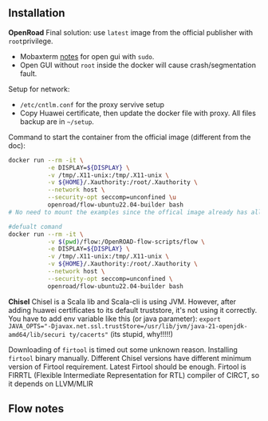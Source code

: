 ## Installation
**OpenRoad**
Final solution: use `latest` image from the official publisher with `root`privilege.

+ Mobaxterm [notes](https://blog.mobatek.net/post/how-to-keep-X11-display-after-su-or-sudo/) for open gui with `sudo`.
+ Open GUI without `root` inside the docker will cause crash/segmentation fault.

Setup for network:
+ `/etc/cntlm.conf` for the proxy servive setup
+ Copy Huawei certificate, then update the docker file with proxy.
All files backup are in `~/setup`.

Command to start the container from the official image (different from the doc):
```bash
docker run --rm -it \
           -e DISPLAY=${DISPLAY} \
           -v /tmp/.X11-unix:/tmp/.X11-unix \
           -v ${HOME}/.Xauthority:/root/.Xauthority \
           --network host \
           --security-opt seccomp=unconfined \u
           openroad/flow-ubuntu22.04-builder bash
# No need to mount the examples since the offical image already has all sources

#defualt comand
docker run --rm -it \
		   -v $(pwd)/flow:/OpenROAD-flow-scripts/flow \
           -e DISPLAY=${DISPLAY} \
           -v /tmp/.X11-unix:/tmp/.X11-unix \
           -v ${HOME}/.Xauthority:/root/.Xauthority \
           --network host \
           --security-opt seccomp=unconfined \
           openroad/flow-ubuntu22.04-builder bash
```
**Chisel**
Chisel is a Scala lib and Scala-cli is using JVM. 
However, after adding huawei certificates to its default truststore, it's not using it correctly. You have to add env variable like this (or java parameter):
`export JAVA_OPTS="-Djavax.net.ssl.trustStore=/usr/lib/jvm/java-21-openjdk-amd64/lib/securi
ty/cacerts"`
(its stupid, why!!!!!)

Downloading of `firtool` is timed out some unknown reason. 
Installing `firtool` binary manually. Different Chisel versions have different minimum version of Firtool requirement. Latest Firtool should be enough. Firtool is FIRRTL (Flexible Intermediate Representation for RTL) compiler of CIRCT,  so it depends on LLVM/MLIR
## Flow notes 
<!--stackedit_data:
eyJoaXN0b3J5IjpbNjY0MjY5MTI4LDIwMjg3Mzc3NjksLTIwMT
U3NjczODgsMTUyODQ0Mzg0MCwxMjIxOTQxOTIyLDI0OTk4Mjgw
MCwzNjgwNzQ1MDEsNTYwODU2ODgyLDE4NzUxMzY2MjQsLTE0Mz
EyNTE5NTIsLTEwNjAxMTk2NSwtNzM2NDI2MDAwLC0xNzY1Nzg5
MTgyLC0xMjU0MDcyMzY0LC0xMTM4NjA4MzAyLDE0NzQ0OTY0NT
gsOTM4MTk4NjY4LC0xMzQ3NDY1OTU1LDE2OTI5MTk2OTZdfQ==

-->